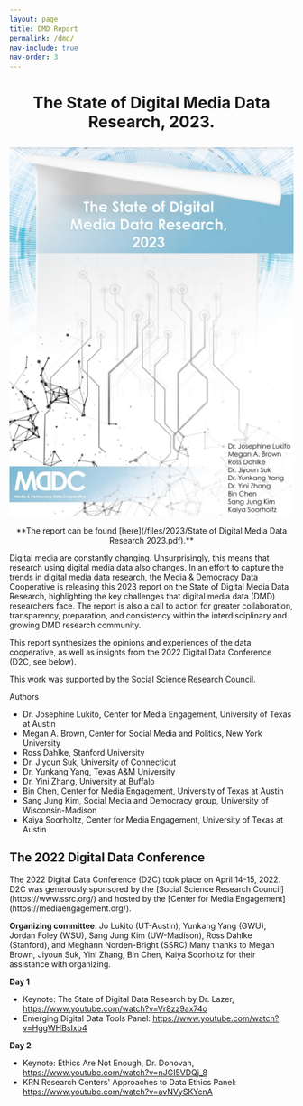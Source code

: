 ```yaml
---
layout: page
title: DMD Report
permalink: /dmd/
nav-include: true
nav-order: 3
---
```


<h1>
<p align="center">
	The State of Digital Media Data Research, 2023.
</p>
</h1>	

<p align="center">	
	<img src = "/images/dmd.png">
</p>

<p align="center">
	**The report can be found [here](/files/2023/State of Digital Media Data Research 2023.pdf).**
</p>

Digital media are constantly changing. Unsurprisingly, this means that research using digital media data also changes. In an effort to capture the trends in digital media data research, the Media & Democracy Data Cooperative is releasing this 2023 report on the State of Digital Media Data Research, highlighting the key challenges that digital media data (DMD) researchers face. The report is also a call to action for greater collaboration, transparency, preparation, and consistency within the interdisciplinary and growing DMD research community.

This report synthesizes the opinions and experiences of the data cooperative, as well as insights from the 2022 Digital Data Conference (D2C, see below). 

This work was supported by the Social Science Research Council. 

Authors
- Dr. Josephine Lukito, Center for Media Engagement, University of Texas at Austin
- Megan A. Brown, Center for Social Media and Politics, New York University
- Ross Dahlke, Stanford University
- Dr. Jiyoun Suk, University of Connecticut
- Dr. Yunkang Yang, Texas A&M University
- Dr. Yini Zhang, University at Buffalo
- Bin Chen, Center for Media Engagement, University of Texas at Austin
- Sang Jung Kim, Social Media and Democracy group, University of Wisconsin-Madison
- Kaiya Soorholtz, Center for Media Engagement, University of Texas at Austin


<h2> The 2022 Digital Data Conference </h2>
The 2022 Digital Data Conference (D2C) took place on April 14-15, 2022. D2C was generously sponsored by the [Social Science Research Council](https://www.ssrc.org/) and hosted by the [Center for Media Engagement](https://mediaengagement.org/).

**Organizing committee**: Jo Lukito (UT-Austin), Yunkang Yang (GWU), Jordan Foley (WSU), Sang Jung Kim (UW-Madison), Ross Dahlke (Stanford), and Meghann Norden-Bright (SSRC)
Many thanks to Megan Brown, Jiyoun Suk, Yini Zhang, Bin Chen, Kaiya Soorholtz for their assistance with organizing.

**Day 1**
- Keynote: The State of Digital Data Research by Dr. Lazer, https://www.youtube.com/watch?v=Vr8zz9ax74o
- Emerging Digital Data Tools Panel: https://www.youtube.com/watch?v=HggWHBsIxb4

**Day 2**
- Keynote: Ethics Are Not Enough, Dr. Donovan, https://www.youtube.com/watch?v=nJGI5VDQj_8
- KRN Research Centers' Approaches to Data Ethics Panel: https://www.youtube.com/watch?v=avNVySKYcnA